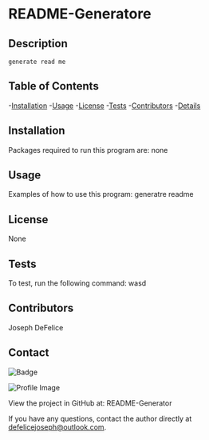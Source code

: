 
  # README-Generatore 

  ## Description
    generate read me
    
  ## Table of Contents
  -[Installation](#installation) 
  -[Usage](#usage) 
  -[License](#license) 
  -[Tests](#tests) 
  -[Contributors](#contributors) 
  -[Details](#details)
  
  ## Installation
  Packages required to run this program are: none

  ## Usage
  Examples of how to use this program: generatre readme

  ## License
  None

  ## Tests
  To test, run the following command: wasd

  ## Contributors
  Joseph DeFelice

  ## Contact
  
![Badge](https://img.shields.io/badge/Github-Joseph-D98-4cbbb9)
  
![Profile Image](https://github.com/Joseph-D98.png?size=50)
  
View the project in GitHub at: README-Generator
  
If you have any questions, contact the author directly at defelicejoseph@outlook.com.